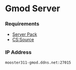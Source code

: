 # Gmod Server

### Requirements

- [Server Pack](https://steamcommunity.com/sharedfiles/filedetails/?id=900885106)
- [CS:Source](https://mega.nz/#!iFZERCpY!inVqrmDPoJbjhxXksWNqZm64w9C9jdIsEOabGPshBbs)

### IP Address

```mooster311-gmod.ddns.net:27015	```
